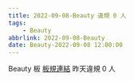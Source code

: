 ```yaml
---
title: 2022-09-08-Beauty 違規 0 人
tags:
    - Beauty
abbrlink: 2022-09-08-Beauty
date: Beauty-2022-09-08 12:00:00
---
```

Beauty 板 [板規連結](https://www.ptt.cc/bbs/Beauty/M.1630069980.A.84B.html)
昨天違規 0 人
